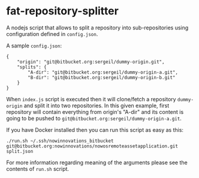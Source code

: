 # fat-repository-splitter

A nodejs script that allows to split a repository into sub-repositories using configuration defined in `config.json`.

A sample `config.json`:

    {
        "origin": "git@bitbucket.org:sergeil/dummy-origin.git",
        "splits": {
            "A-dir": "git@bitbucket.org:sergeil/dummy-origin-a.git",
            "B-dir": "git@bitbucket.org:sergeil/dummy-origin-b.git"
        }
    }

When `index.js` script is executed then it will clone/fetch a repository `dummy-origin` and split it into two
repositories. In this given example, first repository will contain everything from origin's "A-dir" and its content is
going to be pushed to `git@bitbucket.org:sergeil/dummy-origin-a.git`.

If you have Docker installed then you can run this script as easy as this:

    ./run.sh ~/.ssh/nowinnovations_bitbucket git@bitbucket.org:nowinnovations/nowosremoteassetapplication.git split.json
    
For more information regarding meaning of the arguments please see the contents of `run.sh` script.
